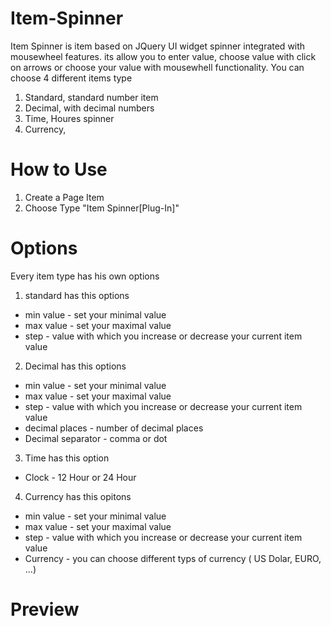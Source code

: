 # Item-Spinner

Item Spinner is item based on JQuery UI widget spinner integrated with mousewheel features. its allow you to enter value, choose value with click on arrows or choose your value with mousewhell functionality. You can choose 4 different items type

1. Standard, standard number item
2. Decimal, with decimal numbers
3. Time, Houres spinner
4. Currency,

# How to Use

1. Create a Page Item
2. Choose Type "Item Spinner[Plug-In]"

# Options 
Every item type has his own options

1. standard has this options

- min value - set your minimal value
- max value - set your maximal value
- step - value with which you increase or decrease your current item value


2. Decimal has this options

- min value - set your minimal value
- max value - set your maximal value
- step - value with which you increase or decrease your current item value
- decimal places - number of decimal places
- Decimal separator - comma or dot

3. Time has this option

- Clock - 12 Hour or 24 Hour

4. Currency has this opitons

- min value - set your minimal value
- max value - set your maximal value
- step - value with which you increase or decrease your current item value
- Currency - you can choose different typs of currency ( US Dolar, EURO, ...)

# Preview

